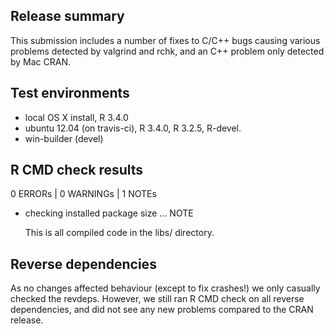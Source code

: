 ## Release summary

This submission includes a number of fixes to C/C++ bugs causing various problems detected by valgrind and rchk, and an C++ problem only detected by Mac CRAN.

## Test environments

* local OS X install, R 3.4.0
* ubuntu 12.04 (on travis-ci), R 3.4.0, R 3.2.5, R-devel.
* win-builder (devel)

## R CMD check results

0 ERRORs | 0 WARNINGs | 1 NOTEs

* checking installed package size ... NOTE

  This is all compiled code in the libs/ directory.
    

## Reverse dependencies

As no changes affected behaviour (except to fix crashes!) we only casually checked the revdeps. However, we still ran R CMD check on all reverse dependencies, and did not see any new problems compared to the CRAN release.
